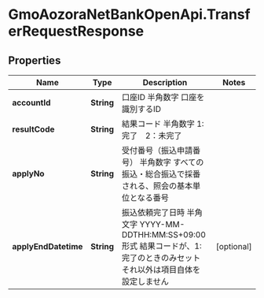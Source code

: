 # GmoAozoraNetBankOpenApi.TransferRequestResponse

## Properties
Name | Type | Description | Notes
------------ | ------------- | ------------- | -------------
**accountId** | **String** | 口座ID 半角数字 口座を識別するID  | 
**resultCode** | **String** | 結果コード 半角数字 1:完了　2：未完了  | 
**applyNo** | **String** | 受付番号（振込申請番号） 半角数字 すべての振込・総合振込で採番される、照会の基本単位となる番号  | 
**applyEndDatetime** | **String** | 振込依頼完了日時 半角文字 YYYY-MM-DDTHH:MM:SS+09:00形式 結果コードが、1:完了のときのみセット それ以外は項目自体を設定しません  | [optional] 


